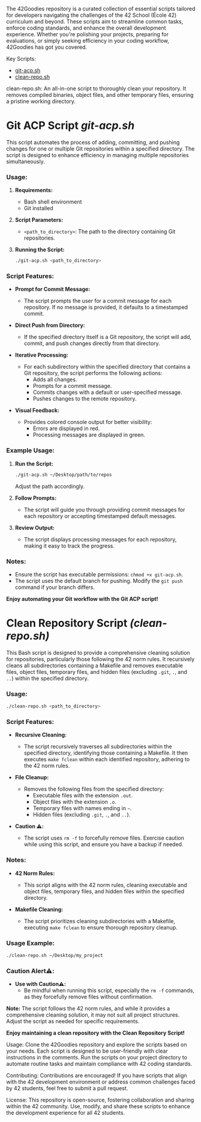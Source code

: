 The 42Goodies repository is a curated collection of essential scripts tailored for developers navigating the challenges of the 42 School (École 42) curriculum and beyond. These scripts aim to streamline common tasks, enforce coding standards, and enhance the overall development experience. Whether you're polishing your projects, preparing for evaluations, or simply seeking efficiency in your coding workflow, 42Goodies has got you covered.

Key Scripts:
- [git-acp.sh](#git-acp-script-git-acpsh)
- [clean-repo.sh](#clean-repository-script-clean-reposh)

clean-repo.sh:
        An all-in-one script to thoroughly clean your repository. It removes compiled binaries, object files, and other temporary files, ensuring a pristine working directory.

# Git ACP Script *git-acp.sh*

This script automates the process of adding, committing, and pushing changes for one or multiple Git repositories within a specified directory. The script is designed to enhance efficiency in managing multiple repositories simultaneously.

### Usage:

1. **Requirements:**
   - Bash shell environment
   - Git installed

2. **Script Parameters:**
   - `<path_to_directory>`: The path to the directory containing Git repositories.

3. **Running the Script:**
   ```bash
   ./git-acp.sh <path_to_directory>
   ```

### Script Features:

- **Prompt for Commit Message:**
  - The script prompts the user for a commit message for each repository. If no message is provided, it defaults to a timestamped commit.

- **Direct Push from Directory:**
  - If the specified directory itself is a Git repository, the script will add, commit, and push changes directly from that directory.

- **Iterative Processing:**
  - For each subdirectory within the specified directory that contains a Git repository, the script performs the following actions:
    - Adds all changes.
    - Prompts for a commit message.
    - Commits changes with a default or user-specified message.
    - Pushes changes to the remote repository.

- **Visual Feedback:**
  - Provides colored console output for better visibility:
    - Errors are displayed in red.
    - Processing messages are displayed in green.

### Example Usage:

1. **Run the Script:**
   ```bash
   ./git-acp.sh ~/Desktop/path/to/repos
   ```
   Adjust the path accordingly.

2. **Follow Prompts:**
   - The script will guide you through providing commit messages for each repository or accepting timestamped default messages.

3. **Review Output:**
   - The script displays processing messages for each repository, making it easy to track the progress.

### Notes:

- Ensure the script has executable permissions: `chmod +x git-acp.sh`.
- The script uses the default branch for pushing. Modify the `git push` command if your branch differs.

**Enjoy automating your Git workflow with the Git ACP script!**

# Clean Repository Script *(clean-repo.sh)*

This Bash script is designed to provide a comprehensive cleaning solution for repositories, particularly those following the 42 norm rules. It recursively cleans all subdirectories containing a Makefile and removes executable files, object files, temporary files, and hidden files (excluding `.git`, `.`, and `..`) within the specified directory.

### Usage:

```bash
./clean-repo.sh <path_to_directory>
```

### Script Features:

- **Recursive Cleaning:**
  - The script recursively traverses all subdirectories within the specified directory, identifying those containing a Makefile. It then executes `make fclean` within each identified repository, adhering to the 42 norm rules.

- **File Cleanup:**
  - Removes the following files from the specified directory:
    - Executable files with the extension `.out`.
    - Object files with the extension `.o`.
    - Temporary files with names ending in `~`.
    - Hidden files (excluding `.git`, `.`, and `..`).

- **Caution :warning::**
  - The script uses `rm -f` to forcefully remove files. Exercise caution while using this script, and ensure you have a backup if needed.

### Notes:

- **42 Norm Rules:**
  - This script aligns with the 42 norm rules, cleaning executable and object files, temporary files, and hidden files within the specified directory.

- **Makefile Cleaning:**
  - The script prioritizes cleaning subdirectories with a Makefile, executing `make fclean` to ensure thorough repository cleanup.

### Usage Example:

```bash
./clean-repo.sh ~/Desktop/my_project
```

### Caution Alert:warning::

- **Use with Caution:warning::**
  - Be mindful when running this script, especially the `rm -f` commands, as they forcefully remove files without confirmation.

**Note:** The script follows the 42 norm rules, and while it provides a comprehensive cleaning solution, it may not suit all project structures. Adjust the script as needed for specific requirements.

**Enjoy maintaining a clean repository with the Clean Repository Script!**

Usage:
Clone the 42Goodies repository and explore the scripts based on your needs. Each script is designed to be user-friendly with clear instructions in the comments. Run the scripts on your project directory to automate routine tasks and maintain compliance with 42 coding standards.

Contributing:
Contributions are encouraged! If you have scripts that align with the 42 development environment or address common challenges faced by 42 students, feel free to submit a pull request.

License:
This repository is open-source, fostering collaboration and sharing within the 42 community. Use, modify, and share these scripts to enhance the development experience for all 42 students.

